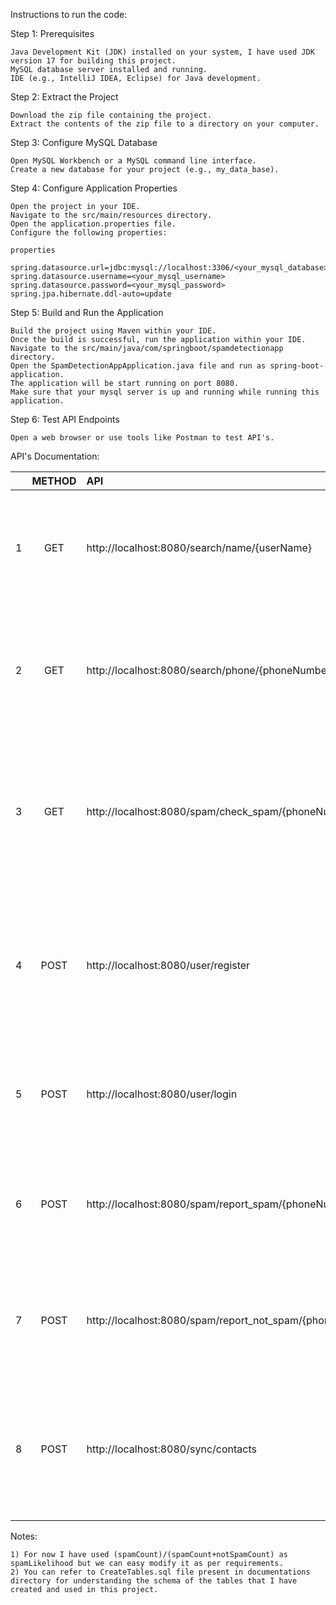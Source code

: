 Instructions to run the code:

Step 1: Prerequisites

    Java Development Kit (JDK) installed on your system, I have used JDK version 17 for building this project.
    MySQL database server installed and running.
    IDE (e.g., IntelliJ IDEA, Eclipse) for Java development.

Step 2: Extract the Project

    Download the zip file containing the project.
    Extract the contents of the zip file to a directory on your computer.

Step 3: Configure MySQL Database

    Open MySQL Workbench or a MySQL command line interface.
    Create a new database for your project (e.g., my_data_base).

Step 4: Configure Application Properties

    Open the project in your IDE.
    Navigate to the src/main/resources directory.
    Open the application.properties file.
    Configure the following properties:

    properties

    spring.datasource.url=jdbc:mysql://localhost:3306/<your_mysql_database>
    spring.datasource.username=<your_mysql_username>
    spring.datasource.password=<your_mysql_password>
    spring.jpa.hibernate.ddl-auto=update

Step 5: Build and Run the Application

    Build the project using Maven within your IDE.
    Once the build is successful, run the application within your IDE.
    Navigate to the src/main/java/com/springboot/spamdetectionapp directory.
    Open the SpamDetectionAppApplication.java file and run as spring-boot-application.
    The application will be start running on port 8080.
    Make sure that your mysql server is up and running while running this application.

Step 6: Test API Endpoints

    Open a web browser or use tools like Postman to test API's.

API's Documentation:

|    | METHOD | API                                                      | REQUEST                                                                                                                                     | RESPONSE                                                                                                                                | 
|----|:------:|:---------------------------------------------------------|:--------------------------------------------------------------------------------------------------------------------------------------------|:----------------------------------------------------------------------------------------------------------------------------------------|
| 1  |  GET   | http://localhost:8080/search/name/{userName}             | You need to provide the name of the user whose data you want to fetch in the API path                                                       | The API will return data, including the spam likelihood, for a list of users matching the name provided in the API path                 |  
| 2  |  GET   | http://localhost:8080/search/phone/{phoneNumber}         | You need to provide the phone number of the user whose data you want to fetch in the API path                                               | The API will return data, including the spam likelihood, for a list of users matching the phone number provided in the API path         |                                          
| 3  |  GET   | http://localhost:8080/spam/check_spam/{phoneNumber}      | You need to pass the phone number of the user whom you want to check for an spam in the API path                                            | The API will return a JSON object containing the phoneNumber, spamCount, and notSpamCount of the phone number provided in the API path  |                                          
| 4  |  POST  | http://localhost:8080/user/register                      | You need to pass a JSON object containing userName, phoneNumber, password and email (where email can have a null value) in the request body | The API will return a ResponseEntity of type String containing a message and Http.Status                                                |                                          
| 5  |  POST  | http://localhost:8080/user/login                         | You need to pass a JSON object containing phoneNumber and password in the request body                                                      | The API will return a ResponseEntity of type String containing a message and Http.Status                                                |                                                                                        |                                          
| 6  |  POST  | http://localhost:8080/spam/report_spam/{phoneNumber}     | You need to pass the phone number of the user whom you want to report as spam number in the API path                                        | The API will return a ResponseEntity of type String containing a message and Http.Status                                                |                                                                                       |                                          
| 7  |  POST  | http://localhost:8080/spam/report_not_spam/{phoneNumber} | You need to pass the phone number of the user whom you want to report as not a spam number in the API path                                  | The API will return a ResponseEntity of type String containing a message and Http.Status                                                |                                                                                          |                                          
| 8  |  POST  | http://localhost:8080/sync/contacts                      | You need to pass a list of JSON objects containing userName, phoneNumber, and email (where email can have a null value) in the request body | The API will return a ResponseEntity of type String containing a message and Http.Status                                                |                                                                                      |                                          

Notes:
     
    1) For now I have used (spamCount)/(spamCount+notSpamCount) as spamLikelihood but we can easy modify it as per requirements.
    2) You can refer to CreateTables.sql file present in documentations directory for understanding the schema of the tables that I have created and used in this project.
    